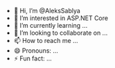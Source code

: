 - 👋 Hi, I’m @AleksSablya
- 👀 I’m interested in ASP.NET Core
- 🌱 I’m currently learning ...
- 💞️ I’m looking to collaborate on ...
- 📫 How to reach me ...
- 😄 Pronouns: ...
- ⚡ Fun fact: ...

<!---
AleksSablya/AleksSablya is a ✨ special ✨ repository because its `README.md` (this file) appears on your GitHub profile.
You can click the Preview link to take a look at your changes.
--->
